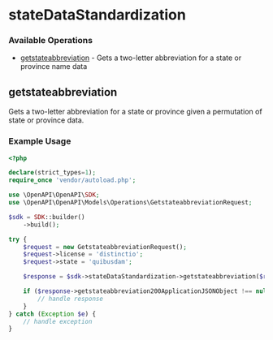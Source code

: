 # stateDataStandardization

### Available Operations

* [getstateabbreviation](#getstateabbreviation) - Gets a two-letter abbreviation for a state or province name data

## getstateabbreviation

Gets a two-letter abbreviation for a state or province given a permutation of state or province data.

### Example Usage

```php
<?php

declare(strict_types=1);
require_once 'vendor/autoload.php';

use \OpenAPI\OpenAPI\SDK;
use \OpenAPI\OpenAPI\Models\Operations\GetstateabbreviationRequest;

$sdk = SDK::builder()
    ->build();

try {
    $request = new GetstateabbreviationRequest();
    $request->license = 'distinctio';
    $request->state = 'quibusdam';

    $response = $sdk->stateDataStandardization->getstateabbreviation($request);

    if ($response->getstateabbreviation200ApplicationJSONObject !== null) {
        // handle response
    }
} catch (Exception $e) {
    // handle exception
}
```
